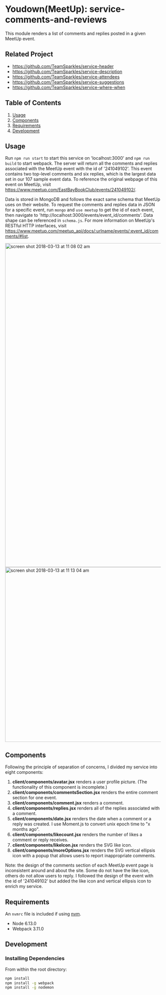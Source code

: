 # Youdown(MeetUp): service-comments-and-reviews

This module renders a list of comments and replies posted in a given MeetUp event. 

## Related Project

- https://github.com/TeamSparkles/service-header
- https://github.com/TeamSparkles/service-description
- https://github.com/TeamSparkles/service-attendees
- https://github.com/TeamSparkles/service-suggestions
- https://github.com/TeamSparkles/service-where-when


## Table of Contents

1. [Usage](#Usage)
2. [Components](#Components)
3. [Requirements](#requirements)
4. [Development](#development)

## Usage

Run `npm run start` to start this service on 'localhost:3000' and `npm run build` to start webpack. The server will return all the comments and replies associated with the MeetUp event with the id of '241049102'. This event contains two top-level comments and six replies, which is the largest data set in our 107 sample event data. To reference the original webpage of this event on MeetUp, visit https://www.meetup.com/EastBayBookClub/events/241049102/.

Data is stored in MongoDB and follows the exact same schema that MeetUp uses on their website. To request the comments and replies data in JSON for a specific event, run `mongo` and `use meetup` to get the id of each event, then navigate to 'http://localhost:3000/events/event_id/comments'. Data shape can be referenced in `schema.js`. For more information on MeetUp's RESTful HTTP interfaces, visit https://www.meetup.com/meetup_api/docs/:urlname/events/:event_id/comments/#list.

<img width="1045" alt="screen shot 2018-03-13 at 11 08 02 am" src="https://user-images.githubusercontent.com/31831596/37360952-eb3d8c36-26ae-11e8-84db-7701bd48c190.png">

<img width="564" alt="screen shot 2018-03-13 at 11 13 04 am" src="https://user-images.githubusercontent.com/31831596/37361212-9ce46964-26af-11e8-855c-e77e6239026b.png">

## Components

Following the principle of separation of concerns, I divided my service into eight components:

1. **client/components/avatar.jsx** renders a user profile picture. (The functionality of this component is incomplete.)
2. **client/components/commentsSection.jsx** renders the entire comment section for one event.
3. **client/components/comment.jsx** renders a comment.
4. **client/components/replies.jsx** renders all of the replies associated with a comment.
5. **client/components/date.jsx** renders the date when a comment or a reply was created. I use Moment.js to convert unix epoch time to "x months ago".
6. **client/components/likecount.jsx** renders the number of likes a comment or reply receives.
7. **client/components/likeIcon.jsx** renders the SVG like icon.
8. **client/components/moreOptions.jsx** renders the SVG vertical ellipsis icon with a popup that allows users to report inappropriate comments.

Note: the design of the comments section of each MeetUp event page is inconsistent around and about the site. Some do not have the like icon, others do not allow users to reply. I followed the design of the event with the id of '241049102' but added the like icon and vertical ellipsis icon to enrich my service. 

## Requirements

An `nvmrc` file is included if using [nvm](https://github.com/creationix/nvm).

- Node 6.13.0
- Webpack 3.11.0

## Development

### Installing Dependencies

From within the root directory:

```sh
npm install
npm install -g webpack
npm install -g nodemon
```

